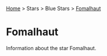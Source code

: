 <p><a href="/">Home</a> > Stars > Blue Stars > <a href=".">Fomalhaut</a> </p>

# Fomalhaut

Information about the star Fomalhaut.